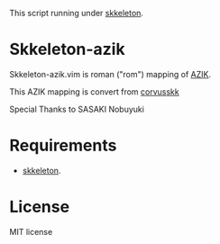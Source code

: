 This script running under [skkeleton](https://github.com/vim-skk/skkeleton).

# Skkeleton-azik

Skkeleton-azik.vim is roman ("rom") mapping of [AZIK](http://hp.vector.co.jp/authors/VA002116/azik/azikinfo.htm).

This AZIK mapping is convert from [corvusskk](https://github.com/nathancorvussolis/corvusskk)

Special Thanks to SASAKI Nobuyuki

# Requirements
* [skkeleton](https://github.com/vim-skk/skkeleton).

# License
MIT license
